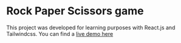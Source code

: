 # Rock Paper Scissors game

This project was developed for learning purposes with React.js and Tailwindcss. You can find a [live demo here](https://some-rock-paper-scissors.netlify.app/)
